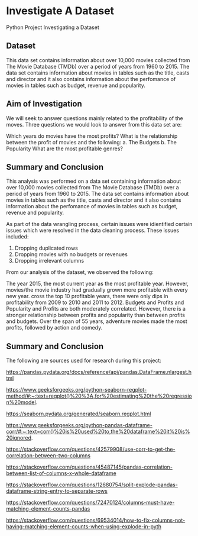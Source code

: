 # Investigate A Dataset
 
Python Project Investigating a Dataset


## Dataset

This data set contains information about over 10,000 movies collected from The Movie Database (TMDb) over a period of years from 1960 to 2015. The data set contains information about movies in tables such as the title, casts and director and it also contains information about the perfomance of movies in tables such as budget, revenue and popularity.


## Aim of Investigation

We will seek to answer questions mainly related to the profitability of the moves. Three questions we would look to answer from this data set are:

Which years do movies have the most profits?
What is the relationship between the profit of movies and the following:
     a. The Budgets
     b. The Popularity
What are the most profitable genres?

## Summary and Conclusion

This analysis was performed on a data set containing information about over 10,000 movies collected from The Movie Database (TMDb) over a period of years from 1960 to 2015. The data set contains information about movies in tables such as the title, casts and director and it also contains information about the perfomance of movies in tables such as budget, revenue and popularity.

As part of the data wrangling process, certain issues were idientified certain issues which were resolved in the data cleaning process. These issues included:

1. Dropping duplicated rows
2. Dropping movies with no budgets or revenues
3. Dropping irrelevant columns

From our analysis of the dataset, we observed the following:

The year 2015, the most current year as the most profitable year. However, movies/the movie industry had gradually grown more profitable with every new year. cross the top 10 profitable years, there were only dips in profitability from 2009 to 2010 and 2011 to 2012.
Budgets and Profits and Popularity and Profits are both moderately correlated. However, there is a stronger relationship between profits and popularity than between profits and budgets.
Over the span of 55 years, adventure movies made the most profits, followed by action and comedy.


## Summary and Conclusion

The following are sources used for research during this project: 

https://pandas.pydata.org/docs/reference/api/pandas.DataFrame.nlargest.html

https://www.geeksforgeeks.org/python-seaborn-regplot-method/#:~:text=regplot()%20%3A,for%20estimating%20the%20regression%20model.

https://seaborn.pydata.org/generated/seaborn.regplot.html

https://www.geeksforgeeks.org/python-pandas-dataframe-corr/#:~:text=corr()%20is%20used%20to,the%20dataframe%20it%20is%20ignored.

https://stackoverflow.com/questions/42579908/use-corr-to-get-the-correlation-between-two-columns

https://stackoverflow.com/questions/45487145/pandas-correlation-between-list-of-columns-x-whole-dataframe

https://stackoverflow.com/questions/12680754/split-explode-pandas-dataframe-string-entry-to-separate-rows

https://stackoverflow.com/questions/72470124/columns-must-have-matching-element-counts-pandas

https://stackoverflow.com/questions/69534014/how-to-fix-columns-not-having-matching-element-counts-when-using-explode-in-pyth
